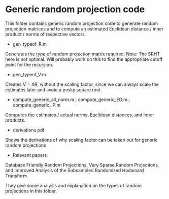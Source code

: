 # Generic random projection code

This folder contains generic random projection code to generate random projection matrices and to compute an estimated Euclidean distance / inner product / norms of respective vectors.

-  gen_typeof_R.m

Generates the type of random projection matrix required. Note: The SRHT here is not optimal. Will probably work on this to find the appropriate cutoff point for the recursion.

- gen_typeof_V.m

Creates V = XR, without the scaling factor, since we can always scale the estimates later and avoid a pesky square root.

- compute_generic_all_norm.m ; compute_generic_ED.m ; compute_generic_IP.m

Computes the estimates / actual norms, Euclidean distances, and inner products. 

- derivations.pdf

Shows the derivations of why scaling factor can be taken out for generic random projections

- Relevant papers 

Database Friendly Random Projections, Very Sparse Random Projections, and Improved Analysis of the Subsampled Randomized Hadamard Transform

They give some analysis and explanation on the types of random projections in this folder.
